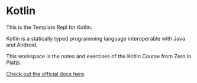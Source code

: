 # Kotlin

This is the Template Repl for Kotlin. 

Kotlin is a statically typed programming language interoperable with Java and Android.

This workspace is the notes and exercises of the Kotlin Course from Zero in Platzi.

[Check out the official docs here](https://kotlinlang.org/docs/home.html).
